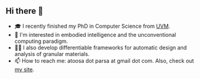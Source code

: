 ## Hi there 👋

<!--
**AtoosaParsa/AtoosaParsa** is a ✨ _special_ ✨ repository because its `README.md` (this file) appears on your GitHub profile.

Here are some ideas to get you started:

- 🔭 I’m currently working on ...
- 🌱 I’m currently learning ...
- 👯 I’m looking to collaborate on ...
- 🤔 I’m looking for help with ...
- 💬 Ask me about ...
- 📫 How to reach me: ...
- 😄 Pronouns: ...
- ⚡ Fun fact: ...
-->

- 🎓 I recently finished my PhD in Computer Science from [UVM](https://www.uvm.edu/cems/cs).
- 🌟 I'm interested in embodied intelligence and the unconventional computing paradigm.
- 👨‍💻 I also develop differentiable frameworks for automatic design and analysis of granular materials.
- 📫 How to reach me: atoosa dot parsa at gmail dot com. Also, check out [my site](https://www.atoosaparsa.com/).
